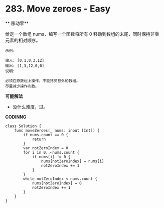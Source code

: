 # 283. Move zeroes - Easy
** 移动零**

给定一个数组 nums，编写一个函数将所有 0 移动到数组的末尾，同时保持非零元素的相对顺序。

```
示例:

输入: [0,1,0,3,12]
输出: [1,3,12,0,0]
说明:

必须在原数组上操作，不能拷贝额外的数组。
尽量减少操作次数。
```
**可能解法**
- 没什么难度，过。

**CODINNG**

```
class Solution {
    func moveZeroes(_ nums: inout [Int]) {
        if nums.count == 0 {
            return
        }
        var notZeroIndex = 0
        for i in 0..<nums.count {
            if nums[i] != 0 {
                nums[notZeroIndex] = nums[i]
                notZeroIndex += 1
            }
        }
        while notZeroIndex < nums.count {
            nums[notZeroIndex] = 0
            notZeroIndex += 1
        }
    }
}
```
